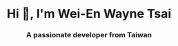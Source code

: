 <h1 align="center">Hi 👋, I'm Wei-En Wayne Tsai</h1>
<h3 align="center">A passionate developer from Taiwan</h3>

